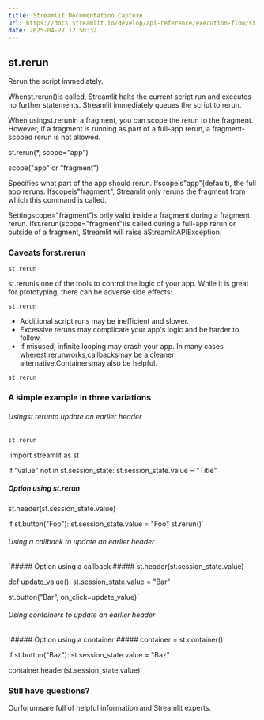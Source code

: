 ```yaml
---
title: Streamlit Documentation Capture
url: https://docs.streamlit.io/develop/api-reference/execution-flow/st.rerun
date: 2025-04-27 12:50:32
---
```


## st.rerun

Rerun the script immediately.

Whenst.rerun()is called, Streamlit halts the current script run and
executes no further statements. Streamlit immediately queues the script to
rerun.

When usingst.rerunin a fragment, you can scope the rerun to the
fragment. However, if a fragment is running as part of a full-app rerun,
a fragment-scoped rerun is not allowed.

st.rerun(*, scope="app")

scope("app" or "fragment")

Specifies what part of the app should rerun. Ifscopeis"app"(default), the full app reruns. Ifscopeis"fragment",
Streamlit only reruns the fragment from which this command is called.

Settingscope="fragment"is only valid inside a fragment during a
fragment rerun. Ifst.rerun(scope="fragment")is called during a
full-app rerun or outside of a fragment, Streamlit will raise aStreamlitAPIException.

### Caveats forst.rerun

`st.rerun`

st.rerunis one of the tools to control the logic of your app. While it is great for prototyping, there can be adverse side effects:

`st.rerun`

- Additional script runs may be inefficient and slower.
- Excessive reruns may complicate your app's logic and be harder to follow.
- If misused, infinite looping may crash your app.
In many cases wherest.rerunworks,callbacksmay be a cleaner alternative.Containersmay also be helpful.

`st.rerun`

### A simple example in three variations

###### Usingst.rerunto update an earlier header

`st.rerun`

`import streamlit as st

if "value" not in st.session_state:
    st.session_state.value = "Title"

##### Option using st.rerun #####
st.header(st.session_state.value)

if st.button("Foo"):
    st.session_state.value = "Foo"
    st.rerun()`

###### Using a callback to update an earlier header

`##### Option using a callback #####
st.header(st.session_state.value)

def update_value():
    st.session_state.value = "Bar"

st.button("Bar", on_click=update_value)`

###### Using containers to update an earlier header

`##### Option using a container #####
container = st.container()

if st.button("Baz"):
    st.session_state.value = "Baz"

container.header(st.session_state.value)`

### Still have questions?

Ourforumsare full of helpful information and Streamlit experts.
